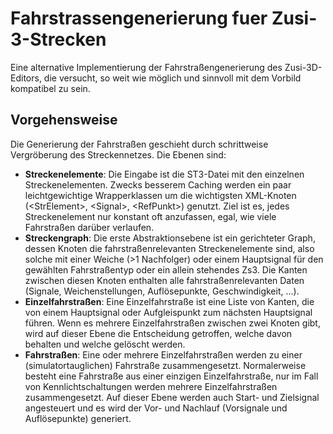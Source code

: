 # Fahrstrassengenerierung fuer Zusi-3-Strecken

Eine alternative Implementierung der Fahrstraßengenerierung des Zusi-3D-Editors, die versucht, so weit wie möglich und sinnvoll mit dem Vorbild kompatibel zu sein.

## Vorgehensweise

Die Generierung der Fahrstraßen geschieht durch schrittweise Vergröberung des Streckennetzes. Die Ebenen sind:
* **Streckenelemente**: Die Eingabe ist die ST3-Datei mit den einzelnen Streckenelementen. Zwecks besserem Caching werden ein paar leichtgewichtige Wrapperklassen um die wichtigsten XML-Knoten (\<StrElement>, \<Signal>, \<RefPunkt>) genutzt. Ziel ist es, jedes Streckenelement nur konstant oft anzufassen, egal, wie viele Fahrstraßen darüber verlaufen.
* **Streckengraph**: Die erste Abstraktionsebene ist ein gerichteter Graph, dessen Knoten die fahrstraßenrelevanten Streckenelemente sind, also solche mit einer Weiche (>1 Nachfolger) oder einem Hauptsignal für den gewählten Fahrstraßentyp oder ein allein stehendes Zs3. Die Kanten zwischen diesen Knoten enthalten alle fahrstraßenrelevanten Daten (Signale, Weichenstellungen, Auflösepunkte, Geschwindigkeit, ...).
* **Einzelfahrstraßen**: Eine Einzelfahrstraße ist eine Liste von Kanten, die von einem Hauptsignal oder Aufgleispunkt zum nächsten Hauptsignal führen. Wenn es mehrere Einzelfahrstraßen zwischen zwei Knoten gibt, wird auf dieser Ebene die Entscheidung getroffen, welche davon behalten und welche gelöscht werden.
* **Fahrstraßen**: Eine oder mehrere Einzelfahrstraßen werden zu einer (simulatortauglichen) Fahrstraße zusammengesetzt. Normalerweise besteht eine Fahrstraße aus einer einzigen Einzelfahrstraße, nur im Fall von Kennlichtschaltungen werden mehrere Einzelfahrstraßen zusammengesetzt. Auf dieser Ebene werden auch Start- und Zielsignal angesteuert und es wird der Vor- und Nachlauf (Vorsignale und Auflösepunkte) generiert.
